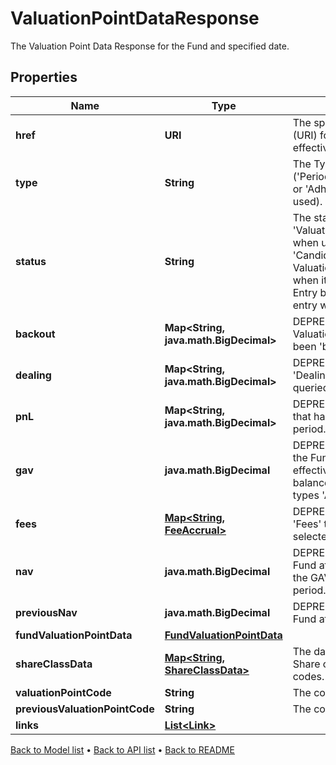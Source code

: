 

# ValuationPointDataResponse

The Valuation Point Data Response for the Fund and specified date.

## Properties

| Name | Type | Description | Notes |
|------------ | ------------- | ------------- | -------------|
|**href** | **URI** | The specific Uniform Resource Identifier (URI) for this resource at the requested effective and asAt datetime. |  [optional] |
|**type** | **String** | The Type of the associated Diary Entry (&#39;PeriodBoundary&#39;,&#39;ValuationPoint&#39;,&#39;Other&#39; or &#39;Adhoc&#39; when a diary entry wasn&#39;t used). |  |
|**status** | **String** | The status of a Diary Entry of Type &#39;ValuationPoint&#39;. Defaults to &#39;Estimate&#39; when upserting a diary entry, moves to &#39;Candidate&#39; or &#39;Final&#39; when a ValuationPoint is accepted, and &#39;Final&#39; when it is finalised. The status of a Diary Entry becomes &#39;Unofficial&#39; when a diary entry wasn&#39;t used. |  |
|**backout** | **Map&lt;String, java.math.BigDecimal&gt;** | DEPRECATED. Bucket of detail for the Valuation Point, where data points have been &#39;backed out&#39;. |  |
|**dealing** | **Map&lt;String, java.math.BigDecimal&gt;** | DEPRECATED. Bucket of detail for any &#39;Dealing&#39; that has occured inside the queried period. |  |
|**pnL** | **Map&lt;String, java.math.BigDecimal&gt;** | DEPRECATED. Bucket of detail for &#39;PnL&#39; that has occured inside the queried period. |  |
|**gav** | **java.math.BigDecimal** | DEPRECATED. The Gross Asset Value of the Fund at the Period end. This is effectively a summation of all Trial balance entries linked to accounts of types &#39;Asset&#39; and &#39;Liabilities&#39;. |  |
|**fees** | [**Map&lt;String, FeeAccrual&gt;**](FeeAccrual.md) | DEPRECATED. Bucket of detail for any &#39;Fees&#39; that have been charged in the selected period. |  |
|**nav** | **java.math.BigDecimal** | DEPRECATED. The Net Asset Value of the Fund at the Period end. This represents the GAV with any fees applied in the period. |  |
|**previousNav** | **java.math.BigDecimal** | DEPRECATED. The Net Asset Value of the Fund at the End of the last Period. |  |
|**fundValuationPointData** | [**FundValuationPointData**](FundValuationPointData.md) |  |  |
|**shareClassData** | [**Map&lt;String, ShareClassData&gt;**](ShareClassData.md) | The data for all share classes in fund. Share classes are identified by their short codes. |  |
|**valuationPointCode** | **String** | The code of the valuation point. |  [optional] |
|**previousValuationPointCode** | **String** | The code of the previous valuation point. |  [optional] |
|**links** | [**List&lt;Link&gt;**](Link.md) |  |  [optional] |



[Back to Model list](../README.md#documentation-for-models) &#8226; [Back to API list](../README.md#documentation-for-api-endpoints) &#8226; [Back to README](../README.md)


